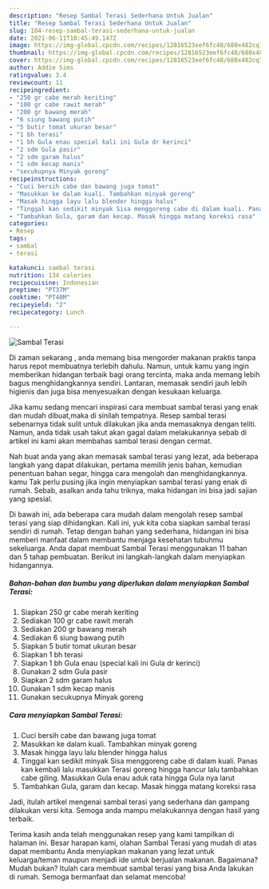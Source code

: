 ```yaml
---
description: "Resep Sambal Terasi Sederhana Untuk Jualan"
title: "Resep Sambal Terasi Sederhana Untuk Jualan"
slug: 184-resep-sambal-terasi-sederhana-untuk-jualan
date: 2021-06-11T10:45:49.147Z
image: https://img-global.cpcdn.com/recipes/12816523eef6fc48/680x482cq70/sambal-terasi-foto-resep-utama.jpg
thumbnail: https://img-global.cpcdn.com/recipes/12816523eef6fc48/680x482cq70/sambal-terasi-foto-resep-utama.jpg
cover: https://img-global.cpcdn.com/recipes/12816523eef6fc48/680x482cq70/sambal-terasi-foto-resep-utama.jpg
author: Addie Sims
ratingvalue: 3.4
reviewcount: 11
recipeingredient:
- "250 gr cabe merah keriting"
- "100 gr cabe rawit merah"
- "200 gr bawang merah"
- "6 siung bawang putih"
- "5 butir tomat ukuran besar"
- "1 bh terasi"
- "1 bh Gula enau special kali ini Gula dr kerinci"
- "2 sdm Gula pasir"
- "2 sdm garam halus"
- "1 sdm kecap manis"
- "secukupnya Minyak goreng"
recipeinstructions:
- "Cuci bersih cabe dan bawang juga tomat"
- "Masukkan ke dalam kuali. Tambahkan minyak goreng"
- "Masak hingga layu lalu blender hingga halus"
- "Tinggal kan sedikit minyak Sisa menggoreng cabe di dalam kuali. Panas kan kembali lalu masukkan Terasi goreng hingga hancur lalu tambahkan cabe giling. Masukkan Gula enau aduk rata hingga Gula nya larut"
- "Tambahkan Gula, garam dan kecap. Masak hingga matang koreksi rasa"
categories:
- Resep
tags:
- sambal
- terasi

katakunci: sambal terasi 
nutrition: 134 calories
recipecuisine: Indonesian
preptime: "PT37M"
cooktime: "PT40M"
recipeyield: "2"
recipecategory: Lunch

---
```



![Sambal Terasi](https://img-global.cpcdn.com/recipes/12816523eef6fc48/680x482cq70/sambal-terasi-foto-resep-utama.jpg)

Di zaman  sekarang , anda memang bisa mengorder makanan praktis tanpa harus repot membuatnya terlebih dahulu. Namun, untuk kamu yang ingin memberikan hidangan terbaik bagi orang tercinta, maka anda memang lebih bagus menghidangkannya sendiri. Lantaran, memasak sendiri jauh lebih higienis dan juga bisa menyesuaikan dengan kesukaan keluarga.

Jika kamu sedang mencari inspirasi cara membuat sambal terasi yang enak dan mudah dibuat,maka di sinilah tempatnya. Resep sambal terasi  sebenarnya tidak sulit untuk dilakukan jika anda memasaknya dengan teliti. Namun, anda tidak usah takut akan gagal dalam melakukannya 
sebab di artikel ini kami akan membahas sambal terasi dengan cermat.  



Nah buat anda yang akan memasak sambal terasi yang lezat, ada beberapa langkah yang dapat dilakukan, pertama memilih jenis bahan, kemudian penentuan bahan segar, hingga cara mengolah dan menghidangkannya. kamu Tak perlu pusing jika ingin menyiapkan sambal terasi yang enak di rumah. Sebab, asalkan anda  tahu triknya, maka hidangan ini bisa jadi sajian yang spesial.

Di bawah ini, ada beberapa cara mudah dalam mengolah resep sambal terasi yang siap dihidangkan. Kali ini, yuk kita coba siapkan sambal terasi sendiri di rumah. Tetap dengan bahan yang sederhana, hidangan ini bisa memberi manfaat dalam membantu menjaga kesehatan tubuhmu sekeluarga. Anda dapat membuat Sambal Terasi menggunakan 11 bahan dan 5 tahap pembuatan. Berikut ini langkah-langkah dalam menyiapkan hidangannya.

<!--inarticleads1-->

##### Bahan-bahan dan bumbu yang diperlukan dalam menyiapkan Sambal Terasi:

1. Siapkan 250 gr cabe merah keriting
1. Sediakan 100 gr cabe rawit merah
1. Sediakan 200 gr bawang merah
1. Sediakan 6 siung bawang putih
1. Siapkan 5 butir tomat ukuran besar
1. Siapkan 1 bh terasi
1. Siapkan 1 bh Gula enau (special kali ini Gula dr kerinci)
1. Gunakan 2 sdm Gula pasir
1. Siapkan 2 sdm garam halus
1. Gunakan 1 sdm kecap manis
1. Gunakan secukupnya Minyak goreng




<!--inarticleads2-->

##### Cara menyiapkan Sambal Terasi:

1. Cuci bersih cabe dan bawang juga tomat
1. Masukkan ke dalam kuali. Tambahkan minyak goreng
1. Masak hingga layu lalu blender hingga halus
1. Tinggal kan sedikit minyak Sisa menggoreng cabe di dalam kuali. Panas kan kembali lalu masukkan Terasi goreng hingga hancur lalu tambahkan cabe giling. Masukkan Gula enau aduk rata hingga Gula nya larut
1. Tambahkan Gula, garam dan kecap. Masak hingga matang koreksi rasa




Jadi, itulah artikel mengenai  sambal terasi  yang sederhana dan gampang dilakukan versi kita. Semoga anda mampu melakukannya dengan hasil yang terbaik. 

Terima kasih anda telah menggunakan resep yang kami tampilkan di halaman ini. Besar harapan kami, olahan  Sambal Terasi yang mudah di atas dapat membantu Anda menyiapkan makanan yang lezat untuk keluarga/teman maupun menjadi ide untuk berjualan makanan. Bagaimana? Mudah bukan? Itulah cara membuat sambal terasi yang bisa Anda lakukan di rumah. Semoga bermanfaat dan selamat mencoba!

